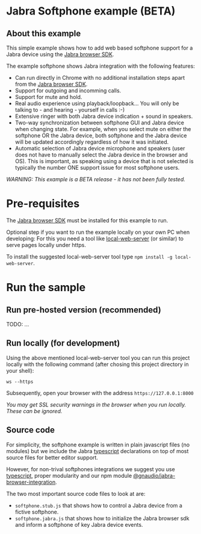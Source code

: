 # Jabra Softphone example (BETA)

## About this example
This simple example shows how to add web based softphone support for a Jabra device using the [Jabra browser SDK](https://github.com/gnaudio/jabra-browser-integration).

The example softphone shows Jabra integration with the following features:
* Can run directly in Chrome with no additional installation steps apart from the [Jabra browser SDK](https://github.com/gnaudio/jabra-browser-integration).
* Support for outgoing and incomming calls.
* Support for mute and hold.
* Real audio experience using playback/loopback... You will only be talking to - and hearing - yourself in calls :-) 
* Extensive ringer with both Jabra device indication + sound in speakers.
* Two-way synchronization between softphone GUI and Jabra device when changing state. For example, when you select mute on either the softphone OR the Jabra device, both softphone and the Jabra device will be updated accordingly regardless of how it was initiated.
* Automatic selection of Jabra device microphone and speakers (user does not have to manually select the Jabra device in the browser and OS). This is important, as speaking using a device that is not selected is typically the number ONE support issue for most softphone users.

*WARNING: This example is a BETA release - it has not been fully tested.*

# Pre-requisites

The [Jabra browser SDK](https://github.com/gnaudio/jabra-browser-integration) must be installed for this example to run.

Optional step if you want to run the example locally on your own PC when developing: For this you need a tool like [local-web-server](https://www.npmjs.com/package/local-web-server) (or similar) to serve pages locally under https.

To install the suggested local-web-server tool type ```npm install -g local-web-server```. 

# Run the sample

## Run pre-hosted version (recommended)

TODO: ...

## Run locally (for development)

Using the above mentioned local-web-server tool you can run this project locally with the following command (after chosing this project directory in your shell):

```ws --https``` 

Subsequently, open your browser with the address ```https://127.0.0.1:8000```

*You may get SSL security warnings in the browser when you run locally. These can be ignored.*

## Source code
For simplicity, the softphone example is written in plain javascript files (no modules) but we include the Jabra [typescript](https://www.typescriptlang.org/) declarations on top of most source files for better editor support. 

However, for non-trival softphones integrations we suggest you use [typescript](https://www.typescriptlang.org/), proper modularity and our npm module [@gnaudio/jabra-browser-integration](https://www.npmjs.com/package/@gnaudio/jabra-browser-integration).

The two most important source code files to look at are:
* ```softphone.stub.js``` that shows how to control a Jabra device from a fictive softphone.
* ```softphone.jabra.js``` that shows how to initialize the Jabra browser sdk and inform a softphone of key Jabra device events.

